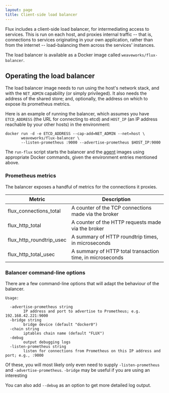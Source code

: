 ```yaml
---
layout: page
title: Client-side load balancer
---
```


Flux includes a client-side load balancer, for intermediating access
to services. This is run on each host, and proxies internal traffic --
that is, connections to services originating in your own application,
rather than from the internet -- load-balancing them across the
services' instances.

The load balancer is available as a Docker image called
`weaveworks/flux-balancer`.

## Operating the load balancer

The load balancer image needs to run using the host's network stack,
and with the `NET_ADMIN` capability (or simply privileged). It also
needs the address of the shared store; and, optionally, the address on
which to expose its prometheus metrics.

Here is an example of running the balancer, which assumes you have
`ETCD_ADDRESS` (the URL for connecting to etcd) and `HOST_IP` (an IP
address reachable by your other hosts) in the environment:

```
docker run -d -e ETCD_ADDRESS --cap-add=NET_ADMIN --net=host \
       weaveworks/flux-balancer \
       --listen-prometheus :9000 --advertise-prometheus $HOST_IP:9000
```

The `run-flux` script starts the balancer and the [agent](agent)
images using appropriate Docker commands, given the environment
entries mentioned above.

### Prometheus metrics

The balancer exposes a handful of metrics for the connections it
proxies.

| Metric | Description |
|--------|-------------|
| flux_connections_total | A counter of the TCP connections made via the broker |
| flux_http_total | A counter of the HTTP requests made via the broker |
| flux_http_roundtrip_usec | A summary of HTTP roundtrip times, in microseconds |
| flux_http_total_usec | A summary of HTTP total transaction time, in microseconds |

### Balancer command-line options

There are a few command-line options that will adapt the behaviour of
the balancer.

```
Usage:

  -advertise-prometheus string
    	IP address and port to advertise to Prometheus; e.g. 192.168.42.221:9000
  -bridge string
    	bridge device (default "docker0")
  -chain string
    	iptables chain name (default "FLUX")
  -debug
    	output debugging logs
  -listen-prometheus string
    	listen for connections from Prometheus on this IP address and port; e.g., :9000
```

Of these, you will most likely only even need to supply `-listen-prometheus` and `-advertise-prometheus`. `-bridge` may be useful if you are using an interesting 

You can also add `--debug` as an option to get more detailed log
output.
